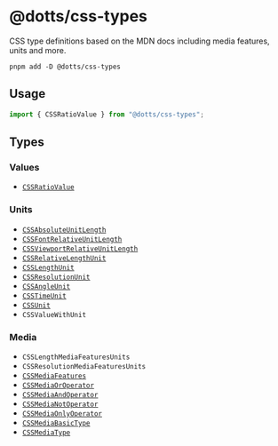 # @dotts/css-types

CSS type definitions based on the MDN docs including media features, units and more.

```shell
pnpm add -D @dotts/css-types
```

## Usage
```ts
import { CSSRatioValue } from "@dotts/css-types";
```

## Types

### Values
- [`CSSRatioValue`](https://developer.mozilla.org/en-US/docs/Web/CSS/ratio)

### Units
- [`CSSAbsoluteUnitLength`](https://developer.mozilla.org/en-US/docs/Web/CSS/length#absolute_length_units)
- [`CSSFontRelativeUnitLength`](https://developer.mozilla.org/en-US/docs/Web/CSS/length#relative_length_units)
- [`CSSViewportRelativeUnitLength`](https://developer.mozilla.org/en-US/docs/Web/CSS/length#relative_length_units)
- [`CSSRelativeLengthUnit`](https://developer.mozilla.org/en-US/docs/Web/CSS/length#relative_length_units)
- [`CSSLengthUnit`](https://developer.mozilla.org/en-US/docs/Web/CSS/length)
- [`CSSResolutionUnit`](https://developer.mozilla.org/en-US/docs/Web/CSS/resolution)
- [`CSSAngleUnit`](https://developer.mozilla.org/en-US/docs/Web/CSS/angle)
- [`CSSTimeUnit`](https://developer.mozilla.org/en-US/docs/Web/CSS/time)
- [`CSSUnit`](https://developer.mozilla.org/en-US/docs/Learn/CSS/Building_blocks/Values_and_units)
- `CSSValueWithUnit`

### Media
- `CSSLengthMediaFeaturesUnits`
- `CSSResolutionMediaFeaturesUnits`
- [`CSSMediaFeatures`](https://developer.mozilla.org/en-US/docs/Web/CSS/@media#media_features)
- [`CSSMediaOrOperator`](https://developer.mozilla.org/en-US/docs/Web/CSS/@media#logical_operators)
- [`CSSMediaAndOperator`](https://developer.mozilla.org/en-US/docs/Web/CSS/@media#logical_operators)
- [`CSSMediaNotOperator`](https://developer.mozilla.org/en-US/docs/Web/CSS/@media#logical_operators)
- [`CSSMediaOnlyOperator`](https://developer.mozilla.org/en-US/docs/Web/CSS/@media#logical_operators)
- [`CSSMediaBasicType`](https://developer.mozilla.org/en-US/docs/Web/CSS/@media#media_types)
- [`CSSMediaType`](https://developer.mozilla.org/en-US/docs/Web/CSS/@media#media_types)